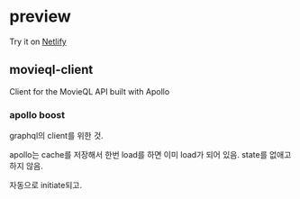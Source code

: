 # preview

Try it on [Netlify](https://loving-aryabhata-bb2dad.netlify.com/#/)

## movieql-client

Client for the MovieQL API built with Apollo

### apollo boost

graphql의 client를 위한 것.

apollo는 cache를 저장해서
한번 load를 하면 이미 load가 되어 있음.
state를 없애고 하지 않음.

자동으로 initiate되고.
